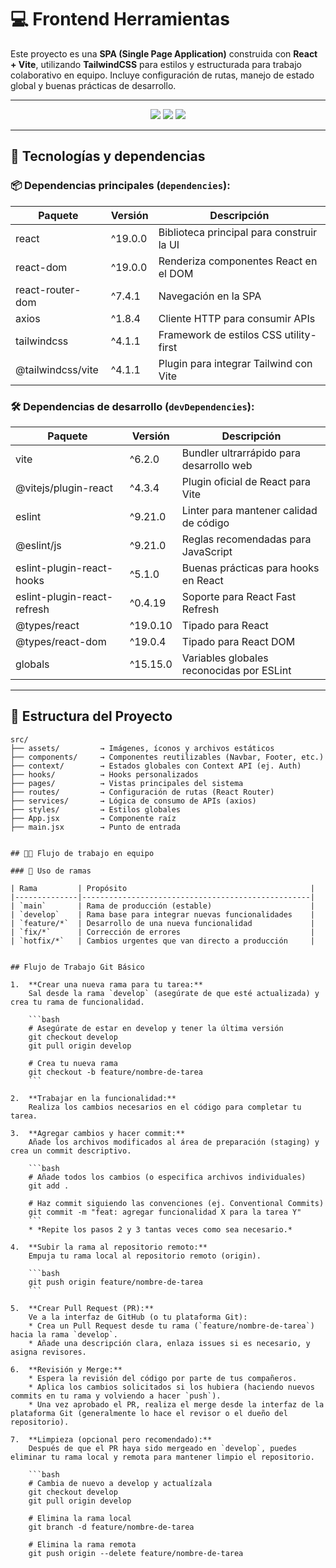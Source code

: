 # 💻 Frontend Herramientas

Este proyecto es una **SPA (Single Page Application)** construida con **React + Vite**, utilizando **TailwindCSS** para estilos y estructurada para trabajo colaborativo en equipo. Incluye configuración de rutas, manejo de estado global y buenas prácticas de desarrollo.

---

<p align="center">
  <img src="https://img.shields.io/badge/Vite-6.2.0-646CFF?logo=vite&logoColor=white" />
  <img src="https://img.shields.io/badge/React-19.0.0-61DAFB?logo=react&logoColor=white" />
  <img src="https://img.shields.io/badge/TailwindCSS-4.1.1-06B6D4?logo=tailwindcss&logoColor=white" />
</p>

---

## 🚀 Tecnologías y dependencias

### 📦 Dependencias principales (`dependencies`):

| Paquete                    | Versión   | Descripción                                 |
|---------------------------|-----------|---------------------------------------------|
| react                     | ^19.0.0   | Biblioteca principal para construir la UI   |
| react-dom                 | ^19.0.0   | Renderiza componentes React en el DOM       |
| react-router-dom          | ^7.4.1    | Navegación en la SPA                        |
| axios                     | ^1.8.4    | Cliente HTTP para consumir APIs             |
| tailwindcss               | ^4.1.1    | Framework de estilos CSS utility-first      |
| @tailwindcss/vite         | ^4.1.1    | Plugin para integrar Tailwind con Vite      |

### 🛠️ Dependencias de desarrollo (`devDependencies`):

| Paquete                      | Versión   | Descripción                                 |
|-----------------------------|-----------|---------------------------------------------|
| vite                        | ^6.2.0    | Bundler ultrarrápido para desarrollo web    |
| @vitejs/plugin-react        | ^4.3.4    | Plugin oficial de React para Vite           |
| eslint                      | ^9.21.0   | Linter para mantener calidad de código      |
| @eslint/js                  | ^9.21.0   | Reglas recomendadas para JavaScript         |
| eslint-plugin-react-hooks   | ^5.1.0    | Buenas prácticas para hooks en React        |
| eslint-plugin-react-refresh | ^0.4.19   | Soporte para React Fast Refresh             |
| @types/react                | ^19.0.10  | Tipado para React                           |
| @types/react-dom            | ^19.0.4   | Tipado para React DOM                       |
| globals                     | ^15.15.0  | Variables globales reconocidas por ESLint   |

---

## 📁 Estructura del Proyecto

```plaintext
src/
├── assets/         → Imágenes, íconos y archivos estáticos
├── components/     → Componentes reutilizables (Navbar, Footer, etc.)
├── context/        → Estados globales con Context API (ej. Auth)
├── hooks/          → Hooks personalizados
├── pages/          → Vistas principales del sistema
├── routes/         → Configuración de rutas (React Router)
├── services/       → Lógica de consumo de APIs (axios)
├── styles/         → Estilos globales
├── App.jsx         → Componente raíz
├── main.jsx        → Punto de entrada


## 👨‍💻 Flujo de trabajo en equipo

### 🌱 Uso de ramas

| Rama         | Propósito                                         |
|--------------|---------------------------------------------------|
| `main`       | Rama de producción (estable)                      |
| `develop`    | Rama base para integrar nuevas funcionalidades    |
| `feature/*`  | Desarrollo de una nueva funcionalidad             |
| `fix/*`      | Corrección de errores                             |
| `hotfix/*`   | Cambios urgentes que van directo a producción     |


## Flujo de Trabajo Git Básico

1.  **Crear una nueva rama para tu tarea:**
    Sal desde la rama `develop` (asegúrate de que esté actualizada) y crea tu rama de funcionalidad.

    ```bash
    # Asegúrate de estar en develop y tener la última versión
    git checkout develop
    git pull origin develop

    # Crea tu nueva rama
    git checkout -b feature/nombre-de-tarea
    ```

2.  **Trabajar en la funcionalidad:**
    Realiza los cambios necesarios en el código para completar tu tarea.

3.  **Agregar cambios y hacer commit:**
    Añade los archivos modificados al área de preparación (staging) y crea un commit descriptivo.

    ```bash
    # Añade todos los cambios (o especifica archivos individuales)
    git add .

    # Haz commit siguiendo las convenciones (ej. Conventional Commits)
    git commit -m "feat: agregar funcionalidad X para la tarea Y"
    ```
    * *Repite los pasos 2 y 3 tantas veces como sea necesario.*

4.  **Subir la rama al repositorio remoto:**
    Empuja tu rama local al repositorio remoto (origin).

    ```bash
    git push origin feature/nombre-de-tarea
    ```

5.  **Crear Pull Request (PR):**
    Ve a la interfaz de GitHub (o tu plataforma Git):
    * Crea un Pull Request desde tu rama (`feature/nombre-de-tarea`) hacia la rama `develop`.
    * Añade una descripción clara, enlaza issues si es necesario, y asigna revisores.

6.  **Revisión y Merge:**
    * Espera la revisión del código por parte de tus compañeros.
    * Aplica los cambios solicitados si los hubiera (haciendo nuevos commits en tu rama y volviendo a hacer `push`).
    * Una vez aprobado el PR, realiza el merge desde la interfaz de la plataforma Git (generalmente lo hace el revisor o el dueño del repositorio).

7.  **Limpieza (opcional pero recomendado):**
    Después de que el PR haya sido mergeado en `develop`, puedes eliminar tu rama local y remota para mantener limpio el repositorio.

    ```bash
    # Cambia de nuevo a develop y actualízala
    git checkout develop
    git pull origin develop

    # Elimina la rama local
    git branch -d feature/nombre-de-tarea

    # Elimina la rama remota
    git push origin --delete feature/nombre-de-tarea
